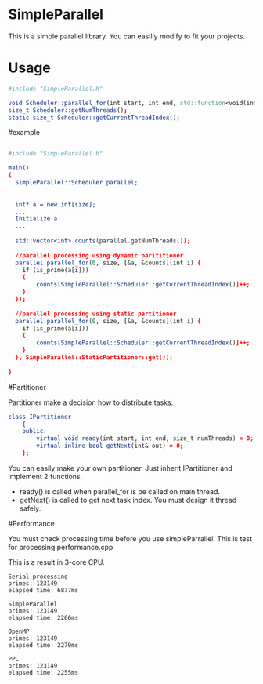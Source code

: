 # SimpleParallel
This is a simple parallel library. You can easilly modify to fit your projects.

# Usage

```cmake
#include "SimpleParallel.h"

void Scheduler::parallel_for(int start, int end, std::function<void(int)> task, IPartitioner* partitioner = DynamicPartitioner::get());
size_t Scheduler::getNumThreads();
static size_t Scheduler::getCurrentThreadIndex();
```

#example
```cmake

#include "SimpleParallel.h"

main()
{
  SimpleParallel::Scheduler parallel;
  
  
  int* a = new int[size];
  ...
  Initialize a
  ...
  
  std::vector<int> counts(parallel.getNumThreads());
 
  //parallel processing using dynamic parititioner 
  parallel.parallel_for(0, size, [&a, &counts](int i) {
    if (is_prime(a[i]))
    {
        counts[SimpleParallel::Scheduler::getCurrentThreadIndex()]++;
    }
  });
  
  //parallel processing using static partitioner
  parallel.parallel_for(0, size, [&a, &counts](int i) {
    if (is_prime(a[i]))
    {
        counts[SimpleParallel::Scheduler::getCurrentThreadIndex()]++;
    }
  }, SimpleParallel::StaticPartitioner::get());
  
}
```

#Partitioner

Partitioner make a decision how to distribute tasks.

```cmake
class IPartitioner
	{
	public:
		virtual void ready(int start, int end, size_t numThreads) = 0;
		virtual inline bool getNext(int& out) = 0;
	};
```

You can easily make your own partitioner. Just inherit IPartitioner and implement 2 functions.

* ready() is called when parallel_for is be called on main thread.
* getNext() is called to get next task index. You must design it thread safely.

#Performance

You must check processing time before you use simpleParrallel. This is test for processing performance.cpp

This is a result in 3-core CPU.

```
Serial processing
primes: 123149
elapsed time: 6877ms

SimpleParallel
primes: 123149
elapsed time: 2266ms

OpenMP
primes: 123149
elapsed time: 2279ms

PPL
primes: 123149
elapsed time: 2255ms
```



